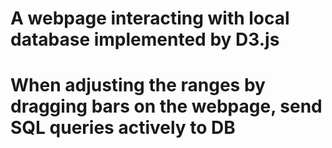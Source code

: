 # A webpage interacting with local database implemented by D3.js
# When adjusting the ranges by dragging bars on the webpage, send SQL queries actively to DB
